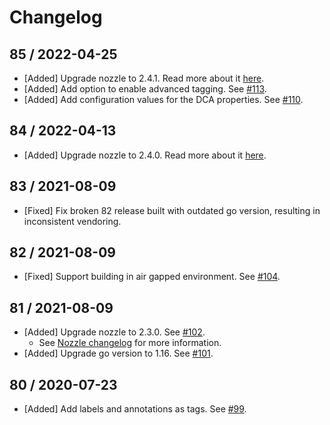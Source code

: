# Changelog

## 85 / 2022-04-25

* [Added] Upgrade nozzle to 2.4.1. Read more about it [here](https://github.com/DataDog/datadog-firehose-nozzle/releases/tag/2.4.1).
* [Added] Add option to enable advanced tagging. See [#113](https://github.com/DataDog/datadog-firehose-nozzle-release/pull/113).
* [Added] Add configuration values for the DCA properties. See [#110](https://github.com/DataDog/datadog-firehose-nozzle-release/pull/110).

## 84 / 2022-04-13

* [Added] Upgrade nozzle to 2.4.0. Read more about it [here](https://github.com/DataDog/datadog-firehose-nozzle/releases/tag/2.4.0).

## 83 / 2021-08-09

* [Fixed] Fix broken 82 release built with outdated go version, resulting in inconsistent vendoring.

## 82 / 2021-08-09

* [Fixed] Support building in air gapped environment. See [#104](https://github.com/DataDog/datadog-firehose-nozzle-release/pull/104).

## 81 / 2021-08-09

* [Added] Upgrade nozzle to 2.3.0. See [#102](https://github.com/DataDog/datadog-firehose-nozzle-release/pull/102).
  - See [Nozzle changelog](https://github.com/DataDog/datadog-firehose-nozzle/blob/master/CHANGELOG.md#230--2021-08-05) for more information.
* [Added] Upgrade go version to 1.16. See [#101](https://github.com/DataDog/datadog-firehose-nozzle-release/pull/101).

## 80 / 2020-07-23

* [Added] Add labels and annotations as tags. See [#99](https://github.com/DataDog/datadog-firehose-nozzle-release/pull/99).
